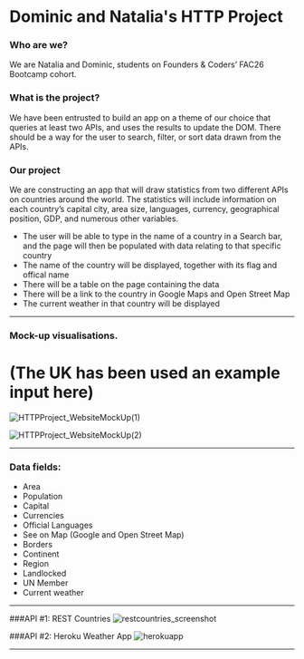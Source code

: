 # Dominic and Natalia's HTTP Project

### Who are we?
We are Natalia and Dominic, students on Founders & Coders’ FAC26 Bootcamp cohort.

### What is the project?
We have been entrusted to build an app on a theme of our choice that queries at least two APIs, and uses the results to update the DOM. There should be a way for the user to search, filter, or sort data drawn from the APIs.

### Our project
We are constructing an app that will draw statistics from two different APIs on countries around the world. The statistics will include information on each country’s capital city, area size, languages, currency, geographical position, GDP, and numerous other variables.

- The user will be able to type in the name of a country in a Search bar, and the page will then be populated with data relating to that specific country
- The name of the country will be displayed, together with its flag and offical name
- There will be a table on the page containing the data
- There will be a link to the country in Google Maps and Open Street Map
- The current weather in that country will be displayed

---

### Mock-up visualisations.
# (The UK has been used an example input here)

![HTTPProject_WebsiteMockUp(1)](https://user-images.githubusercontent.com/52511353/196455516-3fdef3b8-5897-47ba-8e54-45cc883d8883.jpg)

![HTTPProject_WebsiteMockUp(2)](https://user-images.githubusercontent.com/52511353/196458166-1585af94-29b1-4b56-a3f8-ef7e6a04d746.jpg)

--- 

### Data fields:

- Area
- Population
- Capital
- Currencies
- Official Languages
- See on Map (Google and Open Street Map)
- Borders
- Continent
- Region
- Landlocked
- UN Member
- Current weather

---

###API #1: REST Countries
![restcountries_screenshot](https://user-images.githubusercontent.com/52511353/196457463-ed7d9cbe-39e4-4d87-b208-1605665f5afb.jpg)

###API #2: Heroku Weather App
![herokuapp](https://user-images.githubusercontent.com/52511353/196458245-70525d23-2045-4509-a0cf-6026df0d68b0.jpg)

---
